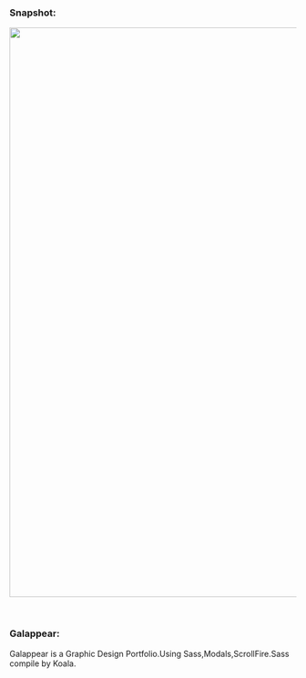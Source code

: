 <h3>Snapshot:</h3>
<div align="center">
 <p float="left">
  <img src="https://user-images.githubusercontent.com/38814709/59163738-5a31be80-8b1e-11e9-8e03-b552c3365512.png" width="800" height="1000"/>
	 <br/>
	</p>
</div>
<br>
<h3>Galappear:</h3>
<p>
	Galappear is a Graphic Design Portfolio.Using Sass,Modals,ScrollFire.Sass compile by Koala.
</p>








